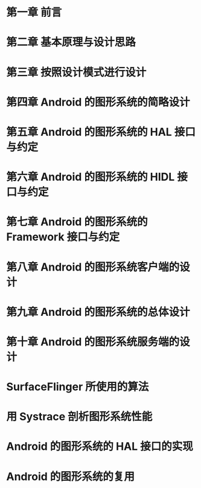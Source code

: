 # 第一章 前言

# 第二章 基本原理与设计思路

# 第三章 按照设计模式进行设计

# 第四章 Android 的图形系统的简略设计

# 第五章 Android 的图形系统的 HAL 接口与约定

# 第六章 Android 的图形系统的 HIDL 接口与约定

# 第七章 Android 的图形系统的 Framework 接口与约定

# 第八章 Android 的图形系统客户端的设计

# 第九章 Android 的图形系统的总体设计

# 第十章 Android 的图形系统服务端的设计

# SurfaceFlinger 所使用的算法
# 用 Systrace 剖析图形系统性能
# Android 的图形系统的 HAL 接口的实现
# Android 的图形系统的复用

